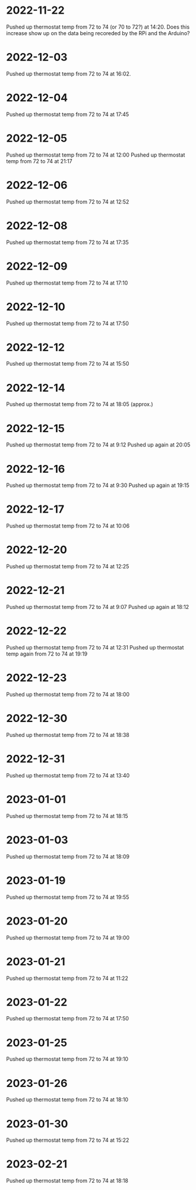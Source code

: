 # 2022-11-22
Pushed up thermostat temp from 72 to 74 (or 70 to 72?) at 14:20.
Does this increase show up on the data being recoreded by the RPi and
the Arduino?

# 2022-12-03
Pushed up thermostat temp from 72 to 74 at 16:02.

# 2022-12-04
Pushed up thermostat temp from 72 to 74 at 17:45

# 2022-12-05
Pushed up thermostat temp from 72 to 74 at 12:00
Pushed up thermostat temp from 72 to 74 at 21:17

# 2022-12-06
Pushed up thermostat temp from 72 to 74 at 12:52

# 2022-12-08
Pushed up thermostat temp from 72 to 74 at 17:35

# 2022-12-09
Pushed up thermostat temp from 72 to 74 at 17:10

# 2022-12-10
Pushed up thermostat temp from 72 to 74 at 17:50

# 2022-12-12
Pushed up thermostat temp from 72 to 74 at 15:50 

# 2022-12-14
Pushed up thermostat temp from 72 to 74 at 18:05 (approx.)

# 2022-12-15
Pushed up thermostat temp from 72 to 74 at 9:12
Pushed up again at 20:05

# 2022-12-16
Pushed up thermostat temp from 72 to 74 at 9:30
Pushed up again at 19:15

# 2022-12-17
Pushed up thermostat temp from 72 to 74 at 10:06

# 2022-12-20
Pushed up thermostat temp from 72 to 74 at 12:25

# 2022-12-21
Pushed up thermostat temp from 72 to 74 at 9:07
Pushed up again at 18:12

# 2022-12-22
Pushed up thermostat temp from 72 to 74 at 12:31
Pushed up thermostat temp again from 72 to 74 at 19:19

# 2022-12-23
Pushed up thermostat temp from 72 to 74 at 18:00

# 2022-12-30
Pushed up thermostat temp from 72 to 74 at 18:38

# 2022-12-31
Pushed up thermostat temp from 72 to 74 at 13:40

# 2023-01-01
Pushed up thermostat temp from 72 to 74 at 18:15

# 2023-01-03
Pushed up thermostat temp from 72 to 74 at 18:09

# 2023-01-19
Pushed up thermostat temp from 72 to 74 at 19:55

# 2023-01-20
Pushed up thermostat temp from 72 to 74 at 19:00

# 2023-01-21
Pushed up thermostat temp from 72 to 74 at 11:22

# 2023-01-22
Pushed up thermostat temp from 72 to 74 at 17:50

# 2023-01-25
Pushed up thermostat temp from 72 to 74 at 19:10

# 2023-01-26
Pushed up thermostat temp from 72 to 74 at 18:10

# 2023-01-30
Pushed up thermostat temp from 72 to 74 at 15:22

# 2023-02-21
Pushed up thermostat temp from 72 to 74 at 18:18
